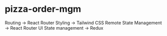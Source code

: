 # pizza-order-mgm
Routing -> React Router
Styling -> Tailwind CSS
Remote State Management -> React Router
UI State management -> Redux
